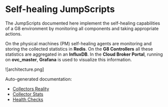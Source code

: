# Self-healing JumpScripts

The JumpScripts documented here implement the self-healing capabilities of a G8 environment by monitoring all components and taking appropriate actions.

On the physical machines (PM) self-healing agents are monitoring and storing the collected statistics in **Redis**. On the **G8 Controllers** all these statistics are aggregated in an **InfluxDB**. In the **Cloud Broker Portal**, running on **ovc_master**, **Grafana** is used to visualize this information.

![architecture.png]

Auto-generated documentation:

* [Collectors Reality](collectors_reality/)
* [Collector Stats](collectors_stats/)
* [Health Checks](healthchecks/)

